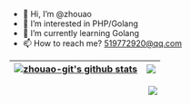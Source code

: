 - 👋 Hi, I’m @zhouao
- 👀 I’m interested in PHP/Golang
- 🌱 I’m currently learning Golang
- 📫 How to reach me? 519772920@qq.com

| <a href="https://github.com/nullza"><img align="center" src="https://github-readme-stats-git-masterrstaa-rickstaa.vercel.app/api?username=zhouao-git&show_icons=true&theme=cobalt&count_private=false&include_all_commits=false&border_color=001F1E&text_color=09d672&icon_color=00C2C2&title_color=00F1E9&custom_title=My%20Stats" alt="zhouao-git's github stats" /></a> | <a href="https://github.com/nullza"><img align="center" src="https://github-readme-stats-git-masterrstaa-rickstaa.vercel.app/api/top-langs/?username=zhouao-git&layout=compact&theme=cobalt&border_color=001F1E&text_color=09d672&icon_color=00C2C2&title_color=00F1E9" /></a> |
|--------------------------------------------------------------------------------------------------------------------------------------------------------------------------------------------------------------------------------------------------|-----------------------------------------------------------------------------------------------------------------------------------------------------------------------------------------------------------------------------------------------------------------|
<div align="center"><img src="https://cdn.nlark.com/yuque/0/2022/svg/395716/1669209299206-146973c8-7fb2-4620-81a8-564b39bf5851.svg" ></div>
